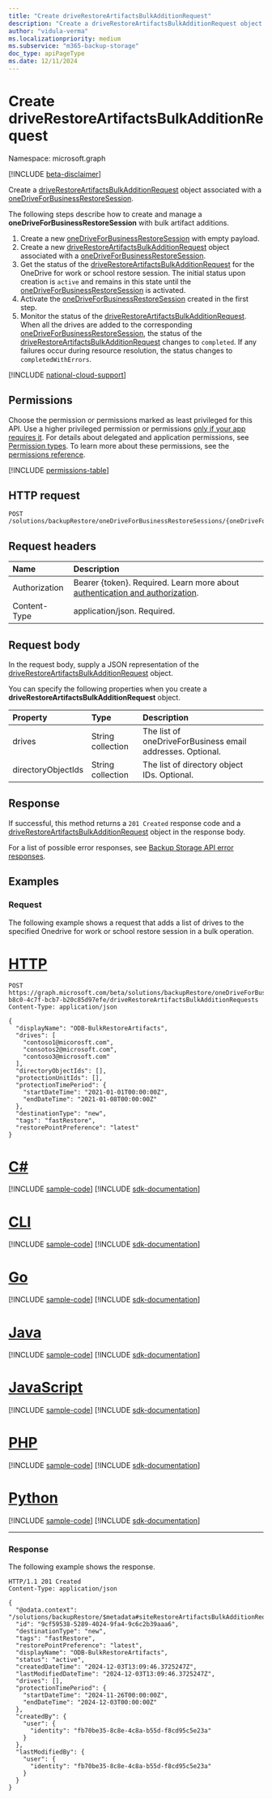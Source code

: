 ```yaml
---
title: "Create driveRestoreArtifactsBulkAdditionRequest"
description: "Create a driveRestoreArtifactsBulkAdditionRequest object associated with a oneDriveForBusinessRestoreSession."
author: "vidula-verma"
ms.localizationpriority: medium
ms.subservice: "m365-backup-storage"
doc_type: apiPageType
ms.date: 12/11/2024
---
```


# Create driveRestoreArtifactsBulkAdditionRequest

Namespace: microsoft.graph

[!INCLUDE [beta-disclaimer](../../includes/beta-disclaimer.md)]

Create a [driveRestoreArtifactsBulkAdditionRequest](../resources/driverestoreartifactsbulkadditionrequest.md) object associated with a [oneDriveForBusinessRestoreSession](../resources/onedriveforbusinessrestoresession.md).

The following steps describe how to create and manage a **oneDriveForBusinessRestoreSession** with bulk artifact additions.

1. Create a new [oneDriveForBusinessRestoreSession](../resources/onedriveforbusinessrestoresession.md) with empty payload.
2. Create a new [driveRestoreArtifactsBulkAdditionRequest](../resources/driverestoreartifactsbulkadditionrequest.md) object associated with a [oneDriveForBusinessRestoreSession](../resources/onedriveforbusinessrestoresession.md).
3. Get the status of the [driveRestoreArtifactsBulkAdditionRequest](../resources/driverestoreartifactsbulkadditionrequest.md) for the OneDrive for work or school restore session. The initial status upon creation is `active` and remains in this state until the [oneDriveForBusinessRestoreSession](../resources/onedriveforbusinessrestoresession.md) is activated.
4. Activate the [oneDriveForBusinessRestoreSession](../resources/onedriveforbusinessrestoresession.md) created in the first step.
5. Monitor the status of the [driveRestoreArtifactsBulkAdditionRequest](../resources/driverestoreartifactsbulkadditionrequest.md). When all the drives are added to the corresponding [oneDriveForBusinessRestoreSession](../resources/onedriveforbusinessrestoresession.md), the status of the [driveRestoreArtifactsBulkAdditionRequest](../resources/driverestoreartifactsbulkadditionrequest.md) changes to `completed`. If any failures occur during resource resolution, the status changes to `completedWithErrors`.

[!INCLUDE [national-cloud-support](../../includes/global-only.md)]

## Permissions

Choose the permission or permissions marked as least privileged for this API. Use a higher privileged permission or permissions [only if your app requires it](/graph/permissions-overview#best-practices-for-using-microsoft-graph-permissions). For details about delegated and application permissions, see [Permission types](/graph/permissions-overview#permission-types). To learn more about these permissions, see the [permissions reference](/graph/permissions-reference).

<!-- {
  "blockType": "permissions",
  "name": "onedriveforbusinessrestoresession-post-driverestoreartifactsbulkadditionrequests-permissions"
}
-->
[!INCLUDE [permissions-table](../includes/permissions/onedriveforbusinessrestoresession-post-driverestoreartifactsbulkadditionrequests-permissions.md)]

## HTTP request

<!-- {
  "blockType": "ignored"
}
-->
``` http
POST /solutions/backupRestore/oneDriveForBusinessRestoreSessions/{oneDriveForBusinessRestoreSessionId}/driveRestoreArtifactsBulkAdditionRequests
```

## Request headers

|Name|Description|
|:---|:---|
|Authorization|Bearer {token}. Required. Learn more about [authentication and authorization](/graph/auth/auth-concepts).|
|Content-Type|application/json. Required.|

## Request body

In the request body, supply a JSON representation of the [driveRestoreArtifactsBulkAdditionRequest](../resources/driverestoreartifactsbulkadditionrequest.md) object.

You can specify the following properties when you create a **driveRestoreArtifactsBulkAdditionRequest** object.

|Property|Type|Description|
|:---|:---|:---|
|drives|String collection|The list of oneDriveForBusiness email addresses. Optional.|
|directoryObjectIds|String collection|The list of directory object IDs. Optional.|

## Response

If successful, this method returns a `201 Created` response code and a [driveRestoreArtifactsBulkAdditionRequest](../resources/driverestoreartifactsbulkadditionrequest.md) object in the response body.

For a list of possible error responses, see [Backup Storage API error responses](/graph/backup-storage-error-codes).

## Examples

### Request

The following example shows a request that adds a list of drives to the specified Onedrive for work or school restore session in a bulk operation.
# [HTTP](#tab/http)
<!-- {
  "blockType": "request",
  "name": "create_driverestoreartifactsbulkadditionrequest_from_"
}
-->
``` http
POST https://graph.microsoft.com/beta/solutions/backupRestore/oneDriveForBusinessRestoreSessions/493635f0-b8c0-4c7f-bcb7-b20c85d97efe/driveRestoreArtifactsBulkAdditionRequests
Content-Type: application/json

{
  "displayName": "ODB-BulkRestoreArtifacts",
  "drives": [
    "contoso1@micorosft.com",
    "consotos2@microsoft.com",
    "contoso3@microsoft.com"
  ],
  "directoryObjectIds": [],
  "protectionUnitIds": [],
  "protectionTimePeriod": {
    "startDateTime": "2021-01-01T00:00:00Z",
    "endDateTime": "2021-01-08T00:00:00Z"
  },
  "destinationType": "new",
  "tags": "fastRestore",
  "restorePointPreference": "latest"
}
```

# [C#](#tab/csharp)
[!INCLUDE [sample-code](../includes/snippets/csharp/create-driverestoreartifactsbulkadditionrequest-from--csharp-snippets.md)]
[!INCLUDE [sdk-documentation](../includes/snippets/snippets-sdk-documentation-link.md)]

# [CLI](#tab/cli)
[!INCLUDE [sample-code](../includes/snippets/cli/create-driverestoreartifactsbulkadditionrequest-from--cli-snippets.md)]
[!INCLUDE [sdk-documentation](../includes/snippets/snippets-sdk-documentation-link.md)]

# [Go](#tab/go)
[!INCLUDE [sample-code](../includes/snippets/go/create-driverestoreartifactsbulkadditionrequest-from--go-snippets.md)]
[!INCLUDE [sdk-documentation](../includes/snippets/snippets-sdk-documentation-link.md)]

# [Java](#tab/java)
[!INCLUDE [sample-code](../includes/snippets/java/create-driverestoreartifactsbulkadditionrequest-from--java-snippets.md)]
[!INCLUDE [sdk-documentation](../includes/snippets/snippets-sdk-documentation-link.md)]

# [JavaScript](#tab/javascript)
[!INCLUDE [sample-code](../includes/snippets/javascript/create-driverestoreartifactsbulkadditionrequest-from--javascript-snippets.md)]
[!INCLUDE [sdk-documentation](../includes/snippets/snippets-sdk-documentation-link.md)]

# [PHP](#tab/php)
[!INCLUDE [sample-code](../includes/snippets/php/create-driverestoreartifactsbulkadditionrequest-from--php-snippets.md)]
[!INCLUDE [sdk-documentation](../includes/snippets/snippets-sdk-documentation-link.md)]

# [Python](#tab/python)
[!INCLUDE [sample-code](../includes/snippets/python/create-driverestoreartifactsbulkadditionrequest-from--python-snippets.md)]
[!INCLUDE [sdk-documentation](../includes/snippets/snippets-sdk-documentation-link.md)]

---

### Response

The following example shows the response.
<!-- {
  "blockType": "response",
  "truncated": true,
  "@odata.type": "microsoft.graph.driveRestoreArtifactsBulkAdditionRequest"
}
-->
``` http
HTTP/1.1 201 Created
Content-Type: application/json

{
  "@odata.context": "/solutions/backupRestore/$metadata#siteRestoreArtifactsBulkAdditionRequest/$entity",
  "id": "9cf59538-5289-4024-9fa4-9c6c2b39aaa6",
  "destinationType": "new",
  "tags": "fastRestore",
  "restorePointPreference": "latest",
  "displayName": "ODB-BulkRestoreArtifacts",
  "status": "active",
  "createdDateTime": "2024-12-03T13:09:46.3725247Z",
  "lastModifiedDateTime": "2024-12-03T13:09:46.3725247Z",
  "drives": [],
  "protectionTimePeriod": {
    "startDateTime": "2024-11-26T00:00:00Z",
    "endDateTime": "2024-12-03T00:00:00Z"
  },
  "createdBy": {
    "user": {
      "identity": "fb70be35-8c8e-4c8a-b55d-f8cd95c5e23a"
    }
  },
  "lastModifiedBy": {
    "user": {
      "identity": "fb70be35-8c8e-4c8a-b55d-f8cd95c5e23a"
    }
  }
}
```

